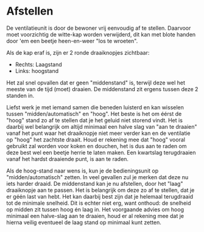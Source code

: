 # Afstellen

De ventilatieunit is door de bewoner vrij eenvoudig af te stellen.
Daarvoor moet voorzichtig de witte-kap worden verwijderd, dit kan met blote handen door 'em een beetje heen-en-weer "los te wroeten".

Als de kap eraf is, zijn er 2 ronde draaiknopjes zichtbaar:
- Rechts: Laagstand
- Links: hoogstand

Het zal snel opvallen dat er geen "middenstand" is, terwijl deze wel het meeste van de tijd (moet) draaien.
De middenstand zit ergens tussen deze 2 standen in.

Liefst werk je met iemand samen die beneden luisterd en kan wisselen tussen "midden/automatisch" en "hoog".
Het beste is het om éérst de "hoog" stand zo af te stellen dat je het geluid niet storend vindt. Het is daarbij wel belangrijk om altijd minimaal een halve slag van "aan te draaien" vanaf het punt waar het draaiknopje niet meer verder kan en de ventilatie op "hoog" het zachtste draait.
Houd er rekening mee dat "hoog" vooral gebruikt zal worden voor koken en douchen, het is dus aan te raden om deze best wel een beetje herrie te laten maken. Een kwartslag terugdraaien vanaf het hardst draaiende punt, is aan te raden.

Als de hoog-stand naar wens is, kun je de bedieningsunit op "midden/automatisch" zetten. In veel gevallen zul je merken dat deze nu iets harder draaid.
De middenstand kan je nu afstellen, door het "laag" draaiknopje aan te passen.
Het is belangrijk om deze zo af te stellen, dat je er géén last van hebt. Het kan daarbij best zijn dat je helemaal terugdraaid tot de minimale snelheid. Dit is echter niet erg, want onthoud: de snelheid op midden zit tussen hoog én laag in.
Het voorgaande advies om hoog minimaal een halve-slag aan te draaien, houd er al rekening mee dat je hierna veilig eventueel de laag stand op minimaal kunt zetten.



